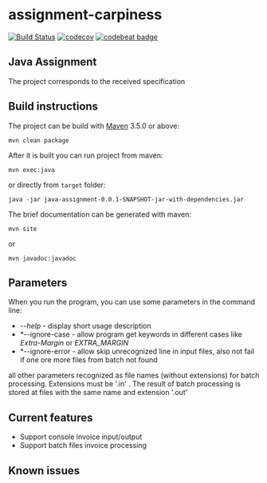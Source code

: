 # assignment-carpiness

[![Build Status](https://travis-ci.org/Madzi/assignment-carpiness.svg?branch=master)](https://travis-ci.org/Madzi/assignment-carpiness)
[![codecov](https://codecov.io/gh/Madzi/assignment-carpiness/branch/master/graph/badge.svg)](https://codecov.io/gh/Madzi/assignment-carpiness)
[![codebeat badge](https://codebeat.co/badges/d34eb13e-84d4-46bf-b399-eec6980af150)](https://codebeat.co/projects/github-com-madzi-assignment-carpiness-master)

## Java Assignment
The project corresponds to the received specification

## Build instructions
The project can be build with [Maven](https://maven.apache.org) 3.5.0 or above:

    mvn clean package

After it is built you can run project from maven:

    mvn exec:java

or directly from `target` folder:

    java -jar java-assignment-0.0.1-SNAPSHOT-jar-with-dependencies.jar

The brief documentation can be generated with maven:

    mvn site

or

    mvn javadoc:javadoc

## Parameters

When you run the program, you can use some parameters in the command line:

- *--help* - display short usage description
- *--ignore-case - allow program get keywords in different cases like _Extra-Margin_ or _EXTRA_MARGIN_
- *--ignore-error - allow skip unrecognized line in input files, also not fail if one ore more files from batch not found

all other parameters recognized as file names (without extensions) for batch processing. Extensions must be '.in' .
The result of batch processing is stored at files with the same name and extension '.out'

## Current features

- Support console invoice input/output
- Support batch files invoice processing

## Known issues
